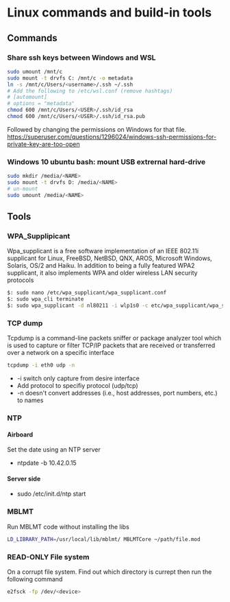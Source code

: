 # Linux commands and build-in tools

## Commands

### Share ssh keys between Windows and WSL
```sh
sudo umount /mnt/c
sudo mount -t drvfs C: /mnt/c -o metadata
ln -s /mnt/c/Users/<username>/.ssh ~/.ssh
# Add the following to /etc/wsl.conf (remove hashtags)
# [automount]
# options = "metadata"
chmod 600 /mnt/c/Users/<USER>/.ssh/id_rsa
chmod 600 /mnt/c/Users/<USER>/.ssh/id_rsa.pub
```
Followed by changing the permissions on Windows for that file. 
https://superuser.com/questions/1296024/windows-ssh-permissions-for-private-key-are-too-open

### Windows 10 ubuntu bash: mount USB extrernal hard-drive
```sh
sudo mkdir /media/<NAME>
sudo mount -t drvfs D: /media/<NAME>
# un-mount
sudo umount /media/<NAME>
```

## Tools

### WPA_Supplipicant

Wpa_supplicant is a free software implementation of an IEEE 802.11i supplicant for Linux, FreeBSD, NetBSD, QNX, AROS, Microsoft Windows, Solaris, OS/2 and Haiku. In addition to being a fully featured WPA2 supplicant, it also implements WPA and older wireless LAN security protocols

```sh
$: sudo nano /etc/wpa_supplicant/wpa_supplicant.conf 
$: sudo wpa_cli terminate
$: sudo wpa_supplicant -d nl80211 -i wlp1s0 -c etc/wpa_supplicant/wpa_supplicant.conf
```

### TCP dump

Tcpdump is a command-line packets sniffer or package analyzer tool which is used to capture or filter TCP/IP packets that are received or transferred over a network on a specific interface

```sh
tcpdump -i eth0 udp -n
```

 * -i switch only capture from desire interface
 * Add protocol to specifiy protocol (udp/tcp)
 * -n doesn't convert addresses (i.e., host addresses, port numbers, etc.) to names


### NTP

#### Airboard
  
Set the date using an NTP server 
* ntpdate -b 10.42.0.15

#### Server side
* sudo /etc/init.d/ntp start

### MBLMT

Run MBLMT code without installing the libs

```sh
LD_LIBRARY_PATH=/usr/local/lib/mblmt/ MBLMTCore ~/path/file.mod
```

### READ-ONLY File system
On a corrupt file system. Find out which directory is currept then run the following command
```sh
e2fsck -fp /dev/<device>
```
